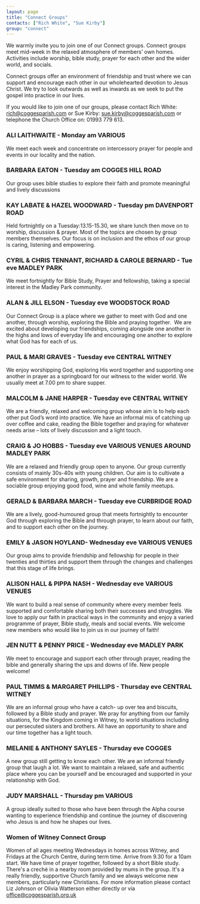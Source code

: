 ```yaml
---
layout: page
title: "Connect Groups"
contacts: ["Rich White", "Sue Kirby"]
group: "connect"
---
```


We warmly invite you to join one of our Connect groups. Connect groups meet mid-week in the relaxed atmosphere of members’ own homes. Activities include worship, bible study, prayer for each other and the wider world, and socials.

Connect groups offer an environment of friendship and trust where we can support and encourage each other in our wholehearted devotion to Jesus Christ. We try to look outwards as well as inwards as we seek to put the gospel into practice in our lives.

If you would like to join one of our groups, please contact Rich White:
rich@coggesparish.com or Sue Kirby: sue.kirby@coggesparish.com or telephone
the Church Office on: 01993 779 613.

### ALI LAITHWAITE - Monday am VARIOUS

We meet each week and concentrate on intercessory prayer for people and events in our locality and the nation.

### BARBARA EATON - Tuesday am COGGES HILL ROAD

Our group uses bible studies to explore their faith and promote meaningful and
lively discussions

### KAY LABATE & HAZEL WOODWARD - Tuesday pm DAVENPORT ROAD

Held fortnightly on a Tuesday:13.15-15.30, we share lunch then move on to worship, discussion & prayer. Most of the topics are chosen by group members themselves. Our focus is on inclusion and the ethos of our group is caring, listening and empowering.

### CYRIL & CHRIS TENNANT, RICHARD & CAROLE BERNARD - Tue eve MADLEY PARK

We meet fortnightly for Bible Study, Prayer and fellowship, taking a special interest in the Madley Park community.

### ALAN & JILL ELSON - Tuesday eve WOODSTOCK ROAD

Our Connect Group is a place where we gather to meet with God and one another, 
through worship, exploring the Bible and praying together. 
We are excited about developing our friendships, coming alongside one another
in the highs and lows of everyday life and encouraging one another to explore
what God has for each of us.

### PAUL & MARI GRAVES - Tuesday eve CENTRAL WITNEY

We enjoy worshipping God, exploring His word together and supporting one
another in prayer as a springboard for our witness to the wider world. We usually meet at 7.00 pm to share supper.

### MALCOLM & JANE HARPER - Tuesday eve CENTRAL WITNEY

We are a friendly, relaxed and welcoming group whose aim is to help each other put God’s word into practice. We have an informal mix of catching up over coffee and cake, reading the Bible together and praying for whatever needs arise – lots of lively discussion and a light touch.

### CRAIG & JO HOBBS - Tuesday eve VARIOUS VENUES AROUND MADLEY PARK

We are a relaxed and friendly group open to anyone. Our group currently consists of mainly 30s-40s with young children. Our aim is to cultivate a safe environment for sharing, growth, prayer and friendship. We are a sociable group enjoying good food, wine and whole family meetups.

### GERALD & BARBARA MARCH - Tuesday eve CURBRIDGE ROAD

We are a lively, good-humoured group that meets fortnightly to encounter God
through exploring the Bible and through prayer, to learn about our faith, and to support each other on the journey.

### EMILY & JASON HOYLAND- Wednesday eve VARIOUS VENUES

Our group aims to provide friendship and fellowship for people in their twenties and thirties and support them through the changes and challenges that this stage of life brings.

### ALISON HALL & PIPPA NASH - Wednesday eve VARIOUS VENUES

We want to build a real sense of community where every member feels supported and comfortable sharing both their successes and struggles. We love to apply our faith in practical ways in the community and enjoy a varied programme of prayer, Bible study, meals and social events. We welcome new members who would like to join us in our journey of faith!

### JEN NUTT & PENNY PRICE - Wednesday eve MADLEY PARK

We meet to encourage and support each other through prayer, reading the bible
and generally sharing the ups and downs of life. New people welcome!

### PAUL TIMMS & MARGARET PHILLIPS - Thursday eve CENTRAL WITNEY

We are an informal group who have a catch- up over tea and biscuits, followed
by a Bible study and prayer. We pray for anything from our family situations, for the Kingdom coming in Witney, to world situations including our persecuted
sisters and brothers. All have an opportunity to share and our time together has a light touch.

### MELANIE & ANTHONY SAYLES - Thursday eve COGGES

A new group still getting to know each other. We are an informal friendly group
that laugh a lot. We want to maintain a relaxed, safe and authentic place where
you can be yourself and be encouraged and supported in your relationship with
God.

### JUDY MARSHALL - Thursday pm VARIOUS

A group ideally suited to those who have been through the Alpha course wanting to experience friendship and continue the journey of discovering who Jesus is and how he shapes our lives. 

### Women of Witney Connect Group

Women of all ages meeting Wednesdays in homes across Witney, and Fridays at the Church Centre, during term time. Arrive from 9.30 for a 10am start. We have time of prayer together, followed by a short Bible study. There's a creché in a nearby room provided by mums in the group. It's a really friendly, supportive Church family and we always welcome new members, particularly new Christians. For more information please contact Liz Johnson or Olivia Watterson either directly or via office@coggesparish.org.uk
